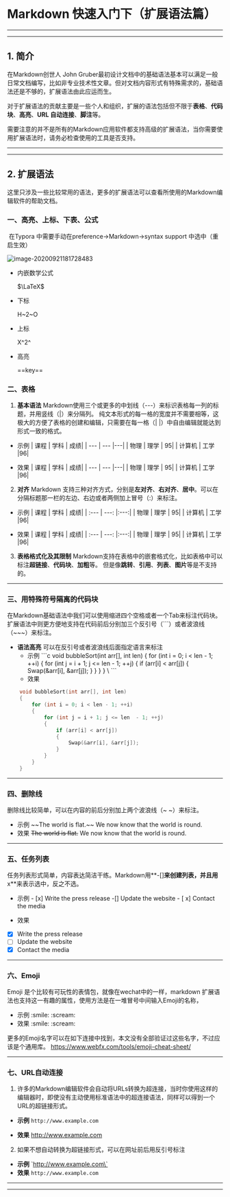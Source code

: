 # Markdown 快速入门下（扩展语法篇）
--------------------------------------------

--------------------------------------------
## 1.  简介

在Markdown创世人 John Gruber最初设计文档中的基础语法基本可以满足一般日常文档编写，比如非专业技术性文章。但对文档内容形式有特殊需求的，基础语法还是不够的，扩展语法由此应运而生。

对于扩展语法的贡献主要是一些个人和组织，扩展的语法包括但不限于**表格**、**代码块**、**高亮**、**URL 自动连接**、**脚注**等。

需要注意的并不是所有的Markdown应用软件都支持高级的扩展语法，当你需要使用扩展语法时，请务必检查使用的工具是否支持。
_____________________
_______________________
## 2. 扩展语法
这里只涉及一些比较常用的语法，更多的扩展语法可以查看所使用的Markdown编辑软件的帮助文档。

### 一、高亮、上标、下表、公式

​           在Typora 中需要手动在preference->Markdown->syntax support 中选中（重启生效）

![image-20200921181728483](C:\Users\nxf34291\AppData\Roaming\Typora\typora-user-images\image-20200921181728483.png)

+ 内嵌数学公式

  $\LaTeX$

+ 下标

  H~2~O

+ 上标

  X^2^

+ 高亮

  ==key==

###  二、表格

1. **基本语法**
Markdown使用三个或更多的中划线（---）来标识表格每一列的标题，并用竖线（|）来分隔列。
纯文本形式的每一格的宽度并不需要相等，这极大的方便了表格的创建和编辑，只需要在每一格（| |）中自由编辑就能达到形式一致的格式。
+ 示例
\| 课程      | 学科 | 成绩|
\| --- | --- |---|
\|    物理   | 理学       | 95|
\| 计算机   | 工学        |96|

+ 效果
| 课程      | 学科 | 成绩|
| --- | --- |---|
|    物理   | 理学       | 95|
| 计算机   | 工学        |96|


2. **对齐**
Markdown 支持三种对齐方式，分别是**左对齐**、**右对齐**、**居中**。可以在分隔标题那一栏的左边、右边或者两侧加上冒号（:）来标注。
+ 示例
\| 课程      | 学科 | 成绩|
\| :--- | ---: |:---:|
\|    物理   | 理学       | 95|
\| 计算机   | 工学        |96|

+ 效果
| 课程      | 学科 | 成绩|
| :--- | ---: |:---:|
|    物理   | 理学       | 95|
| 计算机   | 工学        |96|

3. **表格格式化及其限制**
Markdown支持在表格中的嵌套格式化，比如表格中可以标注**超链接**、**代码块**、**加粗**等。
但是像**跳转**、**引用**、**列表**、**图片**等是不支持的。

_____________________________
### 三、用特殊符号隔离的代码块

在Markdown基础语法中我们可以使用缩进四个空格或者一个Tab来标注代码块。扩展语法中则更方便地支持在代码前后分别加三个反引号（```）或者波浪线（~~~）来标注。

+ **语法高亮**
  可以在反引号或者波浪线后面指定语言来标注
  +  示例
    \```c
    void bubbleSort(int arr[], int len)
    {
        for (int i = 0; i < len - 1; ++i)
        {
            for (int j = i + 1; j <= len  - 1; ++j)
            {
                if (arr[i] < arr[j])
                {
                    Swap(&arr[i], &arr[j]);
                }
            }
        }
    }
   \ ```
  + 效果
```c
    void bubbleSort(int arr[], int len)
    {
        for (int i = 0; i < len - 1; ++i)
        {
            for (int j = i + 1; j <= len  - 1; ++j)
            {
                if (arr[i] < arr[j])
                {
                    Swap(&arr[i], &arr[j]);
                }
            }
        }
    }
```

_________________________________________
### 四、删除线
删除线比较简单，可以在内容的前后分别加上两个波浪线（~ ~）来标注。
+ 示例
\~~The world is flat.\~~ We now know that the world is round.
+ 效果
~~The world is flat.~~ We now know that the world is round.

__________________________________________
### 五、任务列表

任务列表形式简单，内容表达简洁干练。Markdown用**-[]**来创建列表，并且用**x**来表示选中，反之不选。

+ 示例
\- [x] Write the press release
\-\[] Update the website
\- [ x] Contact the media

+ 效果
- [x] Write the press release
- [ ]  Update the website
- [x] Contact the media

_______________________________________________
### 六、Emoji
Emoji 是个比较有可玩性的表情包，就像在wechat中的一样，markdown 扩展语法也支持这一有趣的属性，使用方法是在一堆冒号中间输入Emoji的名称，
+ 示例
\:smile\:
\:scream\:
+ 效果
\:smile:
\:scream:

更多的Emoji名字可以在如下连接中找到，本文没有全部验证过这些名字，不过应该是个通用库。
<https://www.webfx.com/tools/emoji-cheat-sheet/>


_____________________________________________________
### 七、URL自动连接

1. 许多的Markdown编辑软件会自动将URLs转换为超连接，当时你使用这样的编辑器时，即使没有主动使用标准语法中的超连接语法，同样可以得到一个URL的超链接形式。

+ **示例**
  `http://www.example.com`

+ **效果**
  http://www.example.com

2. 如果不想自动转换为超链接形式，可以在网址前后用反引号标注

+ **示例**
  \`http://www.example.com\`
+ **效果**
  `http://www.example.com`



______________________________________________
_______________________________________________

